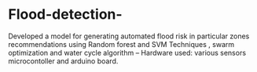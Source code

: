 # Flood-detection-
Developed a model for generating automated flood risk in particular zones recommendations using Random forest and SVM Techniques , swarm optimization and water cycle algorithm – Hardware used: various sensors microcontoller and arduino board.
